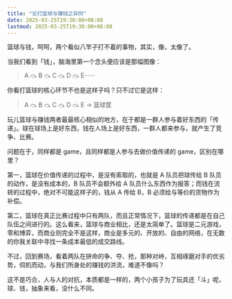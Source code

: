 ```yaml
---
title: "论打篮球与赚钱之异同"
date: 2025-03-25T19:30:00+08:00
lastmod: 2025-03-25T19:30:00+08:00
---
```


篮球与钱，呵呵，两个看似八竿子打不着的事物，其实，像，太像了。

<!--more-->

当我们看到「钱」，脑海里第一个念头便应该是那幅图像：

> A ⤼ B ⤼ C ⤼ D ⤼ E······

你看打篮球的核心环节不也是这样子吗？只不过它是这样：

> A ⤼ B ⤼ C ⤼ D ⤼ E -> 篮球筐

玩儿篮球与赚钱两者最最核心相似的地方，在于都是一群人参与着好东西的「传递」。球在球场上是好东西，钱在人场上是好东西，一群人都来参与，就产生了竞争、比赛。

问题在于，同样都是 game，且同样都是人参与去做价值传递的 game，区别在哪里？

第一，篮球在价值传递的过程中，是没有索取的，也就是 A 队员把球传给 B 队员的动作，是没有成本的，B 队员不会额外给 A 队员什么东西作为报答；而钱在流转的过程中，绝对不可能这样子的，钱从 A 传给 B，B 必须给与等价的货物作为补偿。

第二，篮球在真正比赛过程中只有两队，而且正常情况下，篮球的传递都是在自己队伍之间进行的。这么看来，篮球与商业相比，还是太简单了。篮球是二元游戏，零和博弈，而商业则完全不是这样，商业是多元的、开放的、自由的网络，在无数的你我关联中寻找一条成本最低的成交路线。

不过，回到赛场，看着两队在拼命的争、夺、抢，那种对峙，互相琢磨对手的优劣势，伺机而动，与我们所身处的赚钱的洪流，难道不像吗？

这不是巧合，人与人的对抗，本质都是一样的，两个小孩子为了玩具还「斗」呢，球、钱，抽象来看，没什么不同。